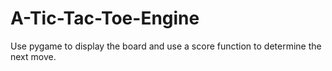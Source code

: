 # A-Tic-Tac-Toe-Engine
Use pygame to display the board and use a score function to determine the next move.

